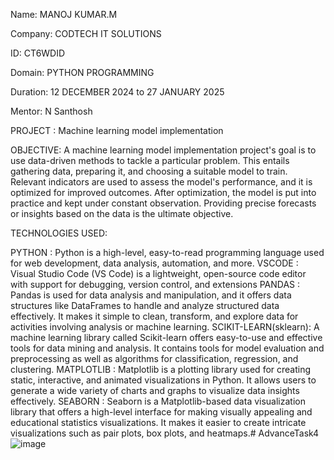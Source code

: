 Name: MANOJ KUMAR.M

Company: CODTECH IT SOLUTIONS

ID: CT6WDID

Domain: PYTHON PROGRAMMING

Duration: 12 DECEMBER 2024 to 27 JANUARY 2025

Mentor: N Santhosh

PROJECT : Machine learning model implementation

OBJECTIVE: A machine learning model implementation project's goal is to use data-driven methods to tackle a particular problem. This entails gathering data, preparing it, and choosing a suitable model to train. Relevant indicators are used to assess the model's performance, and it is optimized for improved outcomes. After optimization, the model is put into practice and kept under constant observation. Providing precise forecasts or insights based on the data is the ultimate objective.

TECHNOLOGIES USED:

PYTHON : Python is a high-level, easy-to-read programming language used for web development, data analysis, automation, and more. VSCODE : Visual Studio Code (VS Code) is a lightweight, open-source code editor with support for debugging, version control, and extensions PANDAS : Pandas is used for data analysis and manipulation, and it offers data structures like DataFrames to handle and analyze structured data effectively. It makes it simple to clean, transform, and explore data for activities involving analysis or machine learning. SCIKIT-LEARN(sklearn): A machine learning library called Scikit-learn offers easy-to-use and effective tools for data mining and analysis. It contains tools for model evaluation and preprocessing as well as algorithms for classification, regression, and clustering. MATPLOTLIB : Matplotlib is a plotting library used for creating static, interactive, and animated visualizations in Python. It allows users to generate a wide variety of charts and graphs to visualize data insights effectively. SEABORN : Seaborn is a Matplotlib-based data visualization library that offers a high-level interface for making visually appealing and educational statistics visualizations. It makes it easier to create intricate visualizations such as pair plots, box plots, and heatmaps.# AdvanceTask4
![image](https://github.com/user-attachments/assets/13fc69a5-5935-47bc-8653-d5e817976cae)
